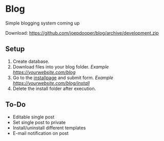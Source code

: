 # Blog
Simple blogging system coming up

Download: https://github.com/joepdooper/blog/archive/development.zip

## Setup
1. Create database.
2. Download files into your blog folder. *Example https://yourwebsite.com/blog*
3. Go to the [installpage](https://github.com/joepdooper/blog/blob/development/install/) and submit form. *Example https://yourwebsite.com/blog/install*
4. Delete the install folder after execution.

## To-Do
- Editable single post
- Set single post to private
- Install/uninstall different templates
- E-mail notification on post
